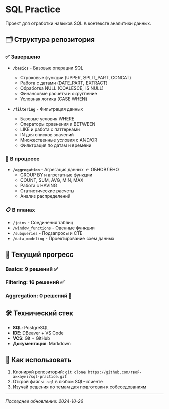 # SQL Practice

Проект для отработки навыков SQL в контексте аналитики данных.

## 🗂 Структура репозитория

### ✅ Завершено

- **`/basics`** - Базовые операции SQL

  - Строковые функции (UPPER, SPLIT_PART, CONCAT)
  - Работа с датами (DATE_PART, EXTRACT)
  - Обработка NULL (COALESCE, IS NULL)
  - Финансовые расчеты и округление
  - Условная логика (CASE WHEN)

- **`/filtering`** - Фильтрация данных
  - Базовые условия WHERE
  - Операторы сравнения и BETWEEN
  - LIKE и работа с паттернами
  - IN для списков значений
  - Множественные условия с AND/OR
  - Фильтрация по датам и времени

### 🔄 В процессе

- **`/aggregation`** - Агрегация данных ← ОБНОВЛЕНО
  - GROUP BY и агрегатные функции
  - COUNT, SUM, AVG, MIN, MAX
  - Работа с HAVING
  - Статистические расчеты
  - Анализ распределений

### 📋 В планах

- `/joins` - Соединения таблиц
- `/window_functions` - Овенные функции
- `/subqueries` - Подзапросы и CTE
- `/data_modeling` - Проектирование схем данных

## 🎯 Текущий прогресс

### Basics: 9 решений ✅

### Filtering: 16 решений ✅

### Aggregation: 0 решений 🚧

## 🛠 Технический стек

- **SQL**: PostgreSQL
- **IDE**: DBeaver + VS Code
- **VCS**: Git + GitHub
- **Документация**: Markdown

## 🚀 Как использовать

1. Клонируй репозиторий: `git clone https://github.com/твой-аккаунт/sql-practice.git`
2. Открой файлы `.sql` в любом SQL-клиенте
3. Изучай решения по темам для подготовки к собеседованиям

---

_Последнее обновление: 2024-10-26_
